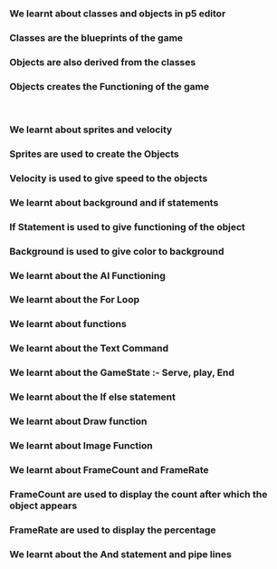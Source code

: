 ### We learnt about classes and objects in p5 editor

### Classes are the blueprints of the game

### Objects are also derived from the classes

 ### Objects creates the Functioning of the game

​      

### We learnt about sprites and velocity

### Sprites are used to create the Objects 

### Velocity is used to give speed to the objects



### We learnt about background and if statements

### If Statement is used to give functioning of the object

### Background is used to give color to background



### We learnt about the AI Functioning 

### We learnt about the For Loop

### We learnt about functions



### We learnt about the Text Command 

### We learnt about the GameState :- Serve, play, End 

### We learnt about the If else statement

### 

### We learnt about Draw function

### We learnt about Image Function

### We learnt about FrameCount and FrameRate 



### FrameCount are used to display the count after which the object appears

### FrameRate are used to display the percentage 

### We learnt about the And statement and pipe lines





 